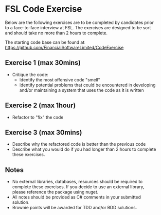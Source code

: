 FSL Code Exercise
=================

Below are the following exercises are to be completed by candidates prior to a 
face-to-face interview at FSL.  The exercises are designed to be sort and 
should take no more than 2 hours to complete.

The starting code base can be found at:
https://github.com/FinancialSoftwareLimited/CodeExercise


Exercise 1 (max 30mins)
----------
- Critique the code:
  - Identify the most offensive code "smell"
  - Identify potential problems that could be encountered in developing and/or 
    maintaining a system that uses the code as it is written

Exercise 2 (max 1hour)
----------
- Refactor to "fix" the code

Exercise 3 (max 30mins)
----------
- Describe why the refactored code is better than the previous code
- Describe what you would do if you had longer than 2 hours to complete these 
exercises.


Notes
-----
- No external libraries, databases, resources should be required to complete 
  these exercises.  If you decide to use an external library, please reference 
  the package using nuget.
- All notes should be provided as C# comments in your submitted solution.
- Brownie points will be awarded for TDD and/or BDD solutions.
